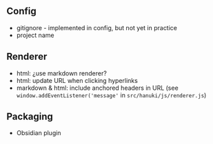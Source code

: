 ## Config

- gitignore - implemented in config, but not yet in practice
- project name

## Renderer

- html: ¿use markdown renderer?
- html: update URL when clicking hyperlinks
- markdown & html: include anchored headers in URL (see `window.addEventListener('message'` in `src/hanuki/js/renderer.js`)

## Packaging

- Obsidian plugin
